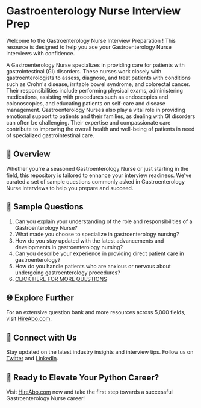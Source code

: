 # Gastroenterology Nurse Interview Prep

Welcome to the Gastroenterology Nurse Interview Preparation ! This resource is designed to help you ace your Gastroenterology Nurse interviews with confidence.

A Gastroenterology Nurse specializes in providing care for patients with gastrointestinal (GI) disorders. These nurses work closely with gastroenterologists to assess, diagnose, and treat patients with conditions such as Crohn's disease, irritable bowel syndrome, and colorectal cancer. Their responsibilities include performing physical exams, administering medications, assisting with procedures such as endoscopies and colonoscopies, and educating patients on self-care and disease management. Gastroenterology Nurses also play a vital role in providing emotional support to patients and their families, as dealing with GI disorders can often be challenging. Their expertise and compassionate care contribute to improving the overall health and well-being of patients in need of specialized gastrointestinal care.

## 🚀 Overview

Whether you're a seasoned Gastroenterology Nurse or just starting in the field, this repository is tailored to enhance your interview readiness. We've curated a set of sample questions commonly asked in Gastroenterology Nurse interviews to help you prepare and succeed.

## 📝 Sample Questions

1. Can you explain your understanding of the role and responsibilities of a Gastroenterology Nurse?
2. What made you choose to specialize in gastroenterology nursing?
3. How do you stay updated with the latest advancements and developments in gastroenterology nursing?
4. Can you describe your experience in providing direct patient care in gastroenterology?
5. How do you handle patients who are anxious or nervous about undergoing gastroenterology procedures?
6. [CLICK HERE FOR MORE QUESTIONS](https://hireabo.com/job/2_0_26/Gastroenterology%20Nurse)

## 🌐 Explore Further

For an extensive question bank and more resources across 5,000 fields, visit [HireAbo.com](https://www.hireabo.com).

## 📱 Connect with Us

Stay updated on the latest industry insights and interview tips. Follow us on [Twitter](https://twitter.com/hireabo) and [LinkedIn](https://www.linkedin.com/in/hire-abo-3609972a8/).

## 🚀 Ready to Elevate Your Python Career?

Visit [HireAbo.com](https://www.hireabo.com) now and take the first step towards a successful Gastroenterology Nurse career!